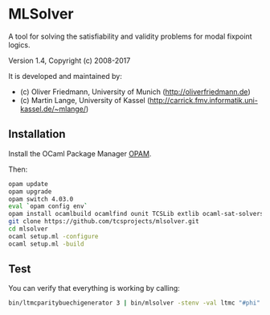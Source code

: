 MLSolver
========

A tool for solving the satisfiability and validity problems for modal fixpoint logics.

Version 1.4, Copyright (c) 2008-2017

It is developed and maintained by:
- (c) Oliver Friedmann, University of Munich (http://oliverfriedmann.de)
- (c) Martin Lange, University of Kassel (http://carrick.fmv.informatik.uni-kassel.de/~mlange/)


## Installation

Install the OCaml Package Manager [OPAM](https://opam.ocaml.org).

Then:
```bash	
opam update
opam upgrade
opam switch 4.03.0
eval `opam config env`
opam install ocamlbuild ocamlfind ounit TCSLib extlib ocaml-sat-solvers minisat pgsolver
git clone https://github.com/tcsprojects/mlsolver.git
cd mlsolver
ocaml setup.ml -configure
ocaml setup.ml -build
```


## Test

You can verify that everything is working by calling:

```bash
bin/ltmcparitybuechigenerator 3 | bin/mlsolver -stenv -val ltmc "#phi" -pgs recursive
```
